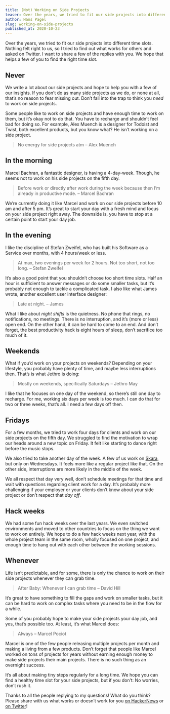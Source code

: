 ```yaml
---
title: (Not) Working on Side Projects
teaser: Over the years, we tried to fit our side projects into different time slots. Nothing felt right to us, so I tried to find out what works for others.
author: Hans Pagel
slug: working-on-side-projects
published_at: 2020-10-23
---
```


Over the years, we tried to fit our side projects into different time slots. Nothing felt right to us, so I tried to find out what works for others and asked on Twitter. I want to share a few of the replies with you. We hope that helps a few of you to find the right time slot.

## Never
We write a lot about our side projects and hope to help you with a few of our insights. If you don’t do as many side projects as we do, or none at all, that’s no reason to fear missing out. Don’t fall into the trap to think you *need* to work on side projects.

Some people like to work on side projects and have enough time to work on them, but it’s okay not to do that. You have to recharge and shouldn’t feel bad for doing so. For example, Alex Muench is a designer for Todoist and Twist, both excellent products, but you know what? He isn’t working on a side project.

> No energy for side projects atm
> – Alex Muench

## In the morning
Marcel Bachran, a fantastic designer, is having a 4-day-week. Though, he seems not to work on his side projects on the fifth day.

> Before work or directly after work during the week because then I’m already in productive mode.
> – Marcel Bachran

We’re currently doing it like Marcel and work on our side projects before 10 am and after 5 pm. It’s great to start your day with a fresh mind and focus on your side project right away. The downside is, you have to stop at a certain point to start your day job.

## In the evening
I like the discipline of Stefan Zweifel, who has built his Software as a Service over months, with 4 hours/week or less.

> At max, two evenings per week for 2 hours.
> Not too short, not too long.
> – Stefan Zweifel

It’s also a good point that you shouldn’t choose too short time slots. Half an hour is sufficient to answer messages or do some smaller tasks, but it’s probably not enough to tackle a complicated task. I also like what James wrote, another excellent user interface designer:

> Late at night.
> – James

What I like about *night shifts* is the quietness. No phone that rings, no notifications, no meetings. There is no interruption, and it’s (more or less) open end. On the other hand, it can be hard to come to an end. And don’t forget, the best productivity hack is eight hours of sleep, don’t sacrifice too much of it.

## Weekends
What if you’d work on your projects on weekends? Depending on your lifestyle, you probably have plenty of time, and maybe less interruptions then. That’s is what Jethro is doing:

> Mostly on weekends, specifically Saturdays
> – Jethro May

I like that he focuses on one day of the weekend, so there’s still one day to recharge. For me, working six days per week is too much. I can do that for two or three weeks, that’s all. I need a few days off then.

## Fridays
For a few months, we tried to work four days for clients and work on our side projects on the fifth day. We struggled to find the motivation to wrap our heads around a new topic on Friday. It felt like starting to dance right before the music stops.

We also tried to take another day of the week. A few of us work on [Skara](https://skara.io), but only on Wednesdays. It feels more like a regular project like that. On the other side, interruptions are more likely in the middle of the week.

We all respect that day very well, don’t schedule meetings for that time and wait with questions regarding client work for a day. It’s probably more challenging if your employer or your clients don’t know about your side project or don’t respect that *day off*.

## Hack weeks
We had some fun hack weeks over the last years. We even switched environments and moved to other countries to focus on the thing we want to work on entirely. We hope to do a few hack weeks next year, with the whole project team in the same room, wholly focused on one project, and enough time to hang out with each other between the working sessions.

## Whenever
Life isn’t predictable, and for some, there is only the chance to work on their side projects whenever they can grab time.

> After Baby: Whenever I can grab time
> – David Hill

It’s great to have something to fill the gaps and work on smaller tasks, but it can be hard to work on complex tasks where you need to be in the flow for a while.

Some of you probably hope to make your side projects your day job, and yes, that’s possible too. At least, it’s what Marcel does:

> Always
> – Marcel Pociot

Marcel is one of the few people releasing multiple projects per month and making a living from a few products. Don’t forget that people like Marcel worked on tons of projects for years without earning enough money to make side projects their main projects. There is no such thing as an overnight success.

It’s all about making tiny steps regularly for a long time. We hope you can find a healthy time slot for your side projects, but if you don’t: No worries, don’t rush it.

Thanks to all the people replying to my questions! What do you think? Please share with us what works or doesn’t work for you [on HackerNews](https://news.ycombinator.com/item?id=24867323) or [on Twitter](https://twitter.com/hanspagel/status/1319562954652659712)!
